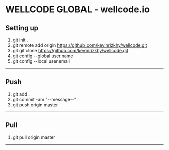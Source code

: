 # WELLCODE GLOBAL - wellcode.io

## Setting up

1. git init .
1. git remote add origin https://github.com/kevinrizkhy/wellcode.git
1. git git clone https://github.com/kevinrizkhy/wellcode.git
1. git config --global user.name <name>
1. git config --local user.email <email>
---
## Push
1. git add .
1. git commit -am "--message--"
1. git push origin master
---
## Pull
1. git pull origin master
---
###
